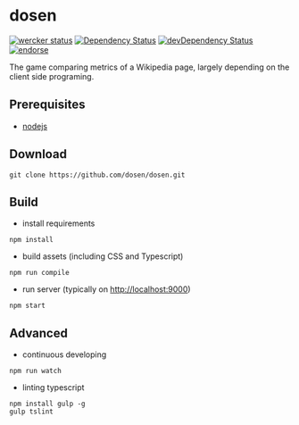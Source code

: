dosen
=====
[![wercker status](https://app.wercker.com/status/21f29906f512f3d2f4e2feb3d39491fd/m "wercker status")](https://app.wercker.com/project/bykey/21f29906f512f3d2f4e2feb3d39491fd)
[![Dependency Status](https://david-dm.org/dosen/dosen.svg?style=flat)](https://david-dm.org/dosen/dosen)
[![devDependency Status](https://david-dm.org/dosen/dosen/dev-status.svg?style=flat)](https://david-dm.org/dosen/dosen#info=devDependencies)
[![endorse](https://api.coderwall.com/umireon/endorsecount.png)](https://coderwall.com/umireon)

The game comparing metrics of a Wikipedia page, largely depending on the client
side programing.

Prerequisites
-------------
- [nodejs](http://nodejs.org)

Download
--------
```
git clone https://github.com/dosen/dosen.git
```

Build
-----
- install requirements
```
npm install
```

- build assets (including CSS and Typescript)
```
npm run compile
```

- run server (typically on [http://localhost:9000](http://localhost:9000))
```
npm start
```

Advanced
--------
- continuous developing
```
npm run watch
```

- linting typescript
```
npm install gulp -g
gulp tslint
```
